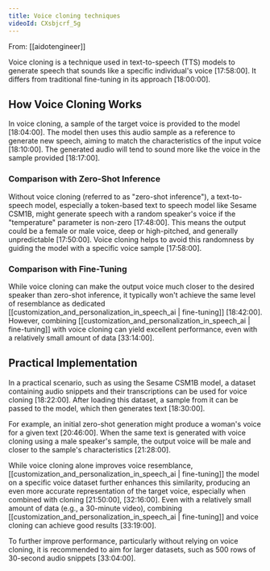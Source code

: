 ```yaml
---
title: Voice cloning techniques
videoId: CXsbjcrf_5g
---
```


From: [[aidotengineer]] <br/> 

Voice cloning is a technique used in text-to-speech (TTS) models to generate speech that sounds like a specific individual's voice [17:58:00]. It differs from traditional fine-tuning in its approach [18:00:00].

## How Voice Cloning Works

In voice cloning, a sample of the target voice is provided to the model [18:04:00]. The model then uses this audio sample as a reference to generate new speech, aiming to match the characteristics of the input voice [18:10:00]. The generated audio will tend to sound more like the voice in the sample provided [18:17:00].

### Comparison with Zero-Shot Inference

Without voice cloning (referred to as "zero-shot inference"), a text-to-speech model, especially a token-based text to speech model like Sesame CSM1B, might generate speech with a random speaker's voice if the "temperature" parameter is non-zero [17:48:00]. This means the output could be a female or male voice, deep or high-pitched, and generally unpredictable [17:50:00]. Voice cloning helps to avoid this randomness by guiding the model with a specific voice sample [17:58:00].

### Comparison with Fine-Tuning

While voice cloning can make the output voice much closer to the desired speaker than zero-shot inference, it typically won't achieve the same level of resemblance as dedicated [[customization_and_personalization_in_speech_ai | fine-tuning]] [18:42:00]. However, combining [[customization_and_personalization_in_speech_ai | fine-tuning]] with voice cloning can yield excellent performance, even with a relatively small amount of data [33:14:00].

## Practical Implementation

In a practical scenario, such as using the Sesame CSM1B model, a dataset containing audio snippets and their transcriptions can be used for voice cloning [18:22:00]. After loading this dataset, a sample from it can be passed to the model, which then generates text [18:30:00].

For example, an initial zero-shot generation might produce a woman's voice for a given text [20:46:00]. When the same text is generated with voice cloning using a male speaker's sample, the output voice will be male and closer to the sample's characteristics [21:28:00].

While voice cloning alone improves voice resemblance, [[customization_and_personalization_in_speech_ai | fine-tuning]] the model on a specific voice dataset further enhances this similarity, producing an even more accurate representation of the target voice, especially when combined with cloning [21:50:00], [32:16:00]. Even with a relatively small amount of data (e.g., a 30-minute video), combining [[customization_and_personalization_in_speech_ai | fine-tuning]] and voice cloning can achieve good results [33:19:00].

To further improve performance, particularly without relying on voice cloning, it is recommended to aim for larger datasets, such as 500 rows of 30-second audio snippets [33:04:00].